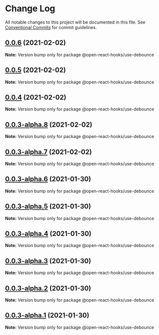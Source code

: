 # Change Log

All notable changes to this project will be documented in this file.
See [Conventional Commits](https://conventionalcommits.org) for commit guidelines.

## [0.0.6](https://github.com/wootsbot/open-react-hooks/compare/@open-react-hooks/use-debounce@0.0.5...@open-react-hooks/use-debounce@0.0.6) (2021-02-02)

**Note:** Version bump only for package @open-react-hooks/use-debounce





## [0.0.5](https://github.com/wootsbot/open-react-hooks/compare/@open-react-hooks/use-debounce@0.0.4...@open-react-hooks/use-debounce@0.0.5) (2021-02-02)

**Note:** Version bump only for package @open-react-hooks/use-debounce





## [0.0.4](https://github.com/wootsbot/open-react-hooks/compare/@open-react-hooks/use-debounce@0.0.3-alpha.8...@open-react-hooks/use-debounce@0.0.4) (2021-02-02)

**Note:** Version bump only for package @open-react-hooks/use-debounce





## [0.0.3-alpha.8](https://github.com/wootsbot/open-react-hooks/compare/@open-react-hooks/use-debounce@0.0.3-alpha.7...@open-react-hooks/use-debounce@0.0.3-alpha.8) (2021-02-02)

**Note:** Version bump only for package @open-react-hooks/use-debounce





## [0.0.3-alpha.7](https://github.com/wootsbot/open-react-hooks/compare/@open-react-hooks/use-debounce@0.0.3-alpha.6...@open-react-hooks/use-debounce@0.0.3-alpha.7) (2021-02-02)

**Note:** Version bump only for package @open-react-hooks/use-debounce





## [0.0.3-alpha.6](https://github.com/wootsbot/open-react-hooks/compare/@open-react-hooks/use-debounce@0.0.3-alpha.5...@open-react-hooks/use-debounce@0.0.3-alpha.6) (2021-01-30)

**Note:** Version bump only for package @open-react-hooks/use-debounce





## [0.0.3-alpha.5](https://github.com/wootsbot/open-react-hooks/compare/@open-react-hooks/use-debounce@0.0.3-alpha.4...@open-react-hooks/use-debounce@0.0.3-alpha.5) (2021-01-30)

**Note:** Version bump only for package @open-react-hooks/use-debounce





## [0.0.3-alpha.4](https://github.com/wootsbot/open-react-hooks/compare/@open-react-hooks/use-debounce@0.0.3-alpha.3...@open-react-hooks/use-debounce@0.0.3-alpha.4) (2021-01-30)

**Note:** Version bump only for package @open-react-hooks/use-debounce





## [0.0.3-alpha.3](https://github.com/wootsbot/open-react-hooks/compare/@open-react-hooks/use-debounce@0.0.3-alpha.2...@open-react-hooks/use-debounce@0.0.3-alpha.3) (2021-01-30)

**Note:** Version bump only for package @open-react-hooks/use-debounce





## [0.0.3-alpha.2](https://github.com/wootsbot/open-react-hooks/compare/@open-react-hooks/use-debounce@0.0.3-alpha.1...@open-react-hooks/use-debounce@0.0.3-alpha.2) (2021-01-30)

**Note:** Version bump only for package @open-react-hooks/use-debounce





## [0.0.3-alpha.1](https://github.com/wootsbot/open-react-hooks/compare/@open-react-hooks/use-debounce@0.0.3-alpha.0...@open-react-hooks/use-debounce@0.0.3-alpha.1) (2021-01-30)

**Note:** Version bump only for package @open-react-hooks/use-debounce

